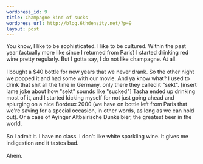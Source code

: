 ```yaml
--- 
wordpress_id: 9
title: Champagne kind of sucks
wordpress_url: http://blog.6thdensity.net/?p=9
layout: post
---
```

You know, I like to be sophisticated.  I like to be cultured.  Within the past year (actually more like since I returned from Paris) I started drinking red wine pretty regularly.  But I gotta say, I do not like champagne.  At all.<br /><br />I bought a $40 bottle for new years that we never drank.  So the other night we popped it and had some with our movie.  And ya know what?  I used to drink that shit all the time in Germany, only there they called it "sekt".  [insert lame joke about how "sekt" sounds like "sucked"]  Tasha ended up drinking most of it, and I started kicking myself for not just going ahead and splurging on a nice Bordeux 2000 (we have on bottle left from Paris that we're saving for a special occasion, in other words, as long as we can hold out).  Or a case of Ayinger Altbairische Dunkelbier, the greatest beer in the world.<br /><br />So I admit it.  I have no class.  I don't like white sparkling wine.  It gives me indigestion and it tastes bad.<br /><br />Ahem.
